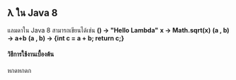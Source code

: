 ## λ ใน Java 8

แลมดาใน Java 8 สามารถเขียนได้เช่น 
__() -> "Hello Lambda"__
__x -> Math.sqrt(x)__
__(a , b) -> a+b__
__(a , b) -> {int c = a + b; return c;}__

####  วิธีการใช้งานเบื้องต้น
หกดหกดก
